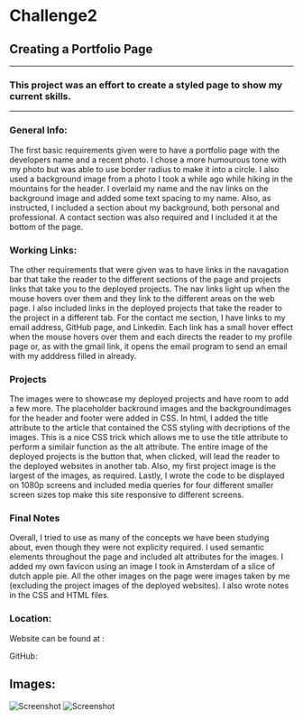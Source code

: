 # Challenge2
## Creating a Portfolio Page #
---
### This project was an effort to create a styled page to show my current skills.
---
### **General Info:**
The first basic requirements given were to have a portfolio page with the developers name and a recent photo. I chose a more humourous tone with my photo but was able to use border radius to make it into a circle. I also used a background image from a photo I took a while ago while hiking in the mountains for the header. I overlaid my name and the nav links on the background image and added some text spacing to my name. Also, as instructed, I included a section about my background, both personal and professional. A contact section was also required and I included it at the bottom of the page.

### **Working Links:**
The other requirements that were given was to have links in the navagation bar that take the reader to the different sections of the page and projects links that take you to the deployed projects. The nav links light up when the mouse hovers over them and they link to the different areas on the web page. I also included links in the deployed projects that take the reader to the project in a different tab. For the contact me section, I have links to my email address, GitHub page, and Linkedin. Each link has a small hover effect when the mouse hovers over them and each directs the reader to my profile page or, as with the gmail link, it opens the email program to send an email with my adddress filled in already.

### **Projects**
The images were to showcase my deployed projects and have room to add a few more. The placeholder backround images and the backgroundimages for the header and footer were added in CSS. In html, I added the title attribute to the article that contained the CSS styling with decriptions of the images. This is a nice CSS trick which allows me to use the title attribute to perform a similair function as the alt attribute. The entire image of the deployed projects is the button that, when clicked, will lead the reader to the deployed websites in another tab. Also, my first project image is the largest of the images, as required. Lastly, I wrote the code to be displayed on 1080p screens and included media queries for four different smaller screen sizes top make this site responsive to different screens. 

### **Final Notes**
Overall, I tried to use as many of the concepts we have been studying about, even though they were not explicity required. I used semantic elements throughout the page and included alt attributes for the images. I added my own favicon using an image I took in Amsterdam of a slice of dutch apple pie. All the other images on the page were images taken by me (excluding the project images of the deployed websites). I also wrote notes in the CSS and HTML files.

### **Location:**
Website can be found at :

GitHub: 

## **Images:**
![Screenshot](assets/images/page-1.PNG)
![Screenshot](assets/images/page-2.PNG)